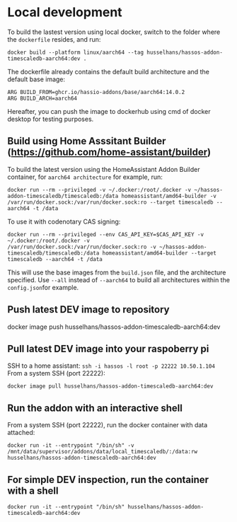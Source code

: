 # Local development

To build the lastest version using local docker, switch to the folder where the `dockerfile` resides, and run:

```
docker build --platform linux/aarch64 --tag husselhans/hassos-addon-timescaledb-aarch64:dev .
```
The dockerfile already contains the default build architecture and the default base image:

```
ARG BUILD_FROM=ghcr.io/hassio-addons/base/aarch64:14.0.2
ARG BUILD_ARCH=aarch64
```

Hereafter, you can push the image to dockerhub using cmd of docker desktop for testing purposes.


## Build using Home Asssitant Builder (https://github.com/home-assistant/builder)

To build the latest version using the HomeAssistant Addon Builder container, for `aarch64 architecture` for example, run:

```
docker run --rm --privileged -v ~/.docker:/root/.docker -v ~/hassos-addon-timescaledb/timescaledb:/data homeassistant/amd64-builder -v /var/run/docker.sock:/var/run/docker.sock:ro --target timescaledb --aarch64 -t /data
```

To use it with codenotary CAS signing:

```
docker run --rm --privileged --env CAS_API_KEY=$CAS_API_KEY -v ~/.docker:/root/.docker -v /var/run/docker.sock:/var/run/docker.sock:ro -v ~/hassos-addon-timescaledb/timescaledb:/data homeassistant/amd64-builder --target timescaledb --aarch64 -t /data
```

This will use the base images from the `build.json` file, and the architecture specified. Use `--all` instead of `--aarch64`  to build all architectures within the `config.json`for example.

## Push latest DEV image to repository

docker image push husselhans/hassos-addon-timescaledb-aarch64:dev

## Pull latest DEV image into your raspoberry pi

SSH  to a home assistant: `ssh -i hassos -l root -p 22222 10.50.1.104`
From a system SSH (port 22222):

```
docker image pull husselhans/hassos-addon-timescaledb-aarch64:dev
```

## Run the addon with an interactive shell

From a system SSH (port 22222), run the docker container with data attached:

```
docker run -it --entrypoint "/bin/sh" -v /mnt/data/supervisor/addons/data/local_timescaledb/:/data:rw  husselhans/hassos-addon-timescaledb-aarch64:dev
```

## For simple DEV inspection, run the container with a shell

```
docker run -it --entrypoint "/bin/sh" husselhans/hassos-addon-timescaledb-aarch64:dev
```
